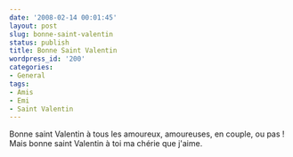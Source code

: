 ```yaml
---
date: '2008-02-14 00:01:45'
layout: post
slug: bonne-saint-valentin
status: publish
title: Bonne Saint Valentin
wordpress_id: '200'
categories:
- General
tags:
- Amis
- Emi
- Saint Valentin
---
```


Bonne saint Valentin à tous les amoureux, amoureuses, en couple, ou pas !
Mais bonne saint Valentin à toi ma chérie que j'aime.
